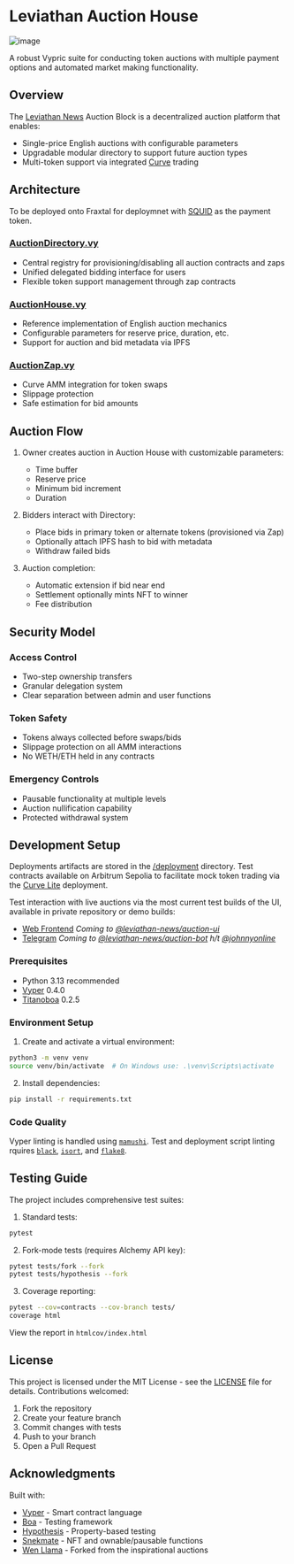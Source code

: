 # Leviathan Auction House
![image](https://github.com/user-attachments/assets/de0c8fbb-cf0f-4e82-97cf-7fee9917adc4)

A robust Vypric suite for conducting token auctions with multiple payment options and automated market making functionality.

## Overview

The [Leviathan News](https://leviathannews.xyz/) Auction Block is a decentralized auction platform that enables:
- Single-price English auctions with configurable parameters
- Upgradable modular directory to support future auction types
- Multi-token support via integrated [Curve](https://github.com/curvefi/) trading

## Architecture

To be deployed onto Fraxtal for deploymnet with [SQUID](https://fraxscan.com/token/0x6e58089d8e8f664823d26454f49a5a0f2ff697fe) as the payment token.

### [AuctionDirectory.vy](contracts/AuctionDirectory.vy)

* Central registry for provisioning/disabling all auction contracts and zaps
* Unified delegated bidding interface for users
* Flexible token support management through zap contracts

### [AuctionHouse.vy](contracts/AuctionHouse.vy)

* Reference implementation of English auction mechanics
* Configurable parameters for reserve price, duration, etc.
* Support for auction and bid metadata via IPFS

### [AuctionZap.vy](contracts/AuctionZap.vy)

* Curve AMM integration for token swaps
* Slippage protection
* Safe estimation for bid amounts

## Auction Flow

1. Owner creates auction in Auction House with customizable parameters:
   - Time buffer
   - Reserve price
   - Minimum bid increment
   - Duration

2. Bidders interact with Directory:
   - Place bids in primary token or alternate tokens (provisioned via Zap)
   - Optionally attach IPFS hash to bid with metadata
   - Withdraw failed bids

3. Auction completion:
   - Automatic extension if bid near end
   - Settlement optionally mints NFT to winner
   - Fee distribution

## Security Model

### Access Control

- Two-step ownership transfers
- Granular delegation system
- Clear separation between admin and user functions

### Token Safety

- Tokens always collected before swaps/bids
- Slippage protection on all AMM interactions
- No WETH/ETH held in any contracts

### Emergency Controls

- Pausable functionality at multiple levels
- Auction nullification capability
- Protected withdrawal system

## Development Setup

Deployments artifacts are stored in the [/deployment](/deployment) directory.  Test contracts available on Arbitrum Sepolia to facilitate mock token trading via the [Curve Lite](https://github.com/curvefi/curve-core) deployment.

Test interaction with live auctions via the most current test builds of the UI, available in private repository or demo builds:

- [Web Frontend](https://auction.leviathannews.xyz/auction) *Coming to [@leviathan-news/auction-ui](https://github.com/leviathan-news/auction-ui)*
- [Telegram](https://t.me/AuctionBlockDevChat) *Coming to [@leviathan-news/auction-bot](https://github.com/leviathan-news/auction-bot) h/t [@johnnyonline](https://github.com/johnnyonline)*

### Prerequisites

- Python 3.13 recommended
- [Vyper](https://docs.vyperlang.org/en/stable/installing-vyper.html) 0.4.0
- [Titanoboa](https://titanoboa.readthedocs.io/) 0.2.5

### Environment Setup

1. Create and activate a virtual environment:
```bash
python3 -m venv venv
source venv/bin/activate  # On Windows use: .\venv\Scripts\activate
```

2. Install dependencies:
```bash
pip install -r requirements.txt
```

### Code Quality

Vyper linting is handled using [`mamushi`](https://github.com/benber86/mamushi).  Test and deployment script linting rquires [`black`](https://github.com/psf/black), [`isort`](https://github.com/PyCQA/isort), and [`flake8`](https://github.com/PyCQA/flake8).

## Testing Guide

The project includes comprehensive test suites:

1. Standard tests:
```bash
pytest
```

2. Fork-mode tests (requires Alchemy API key):
```bash
pytest tests/fork --fork
pytest tests/hypothesis --fork
```

3. Coverage reporting:
```bash
pytest --cov=contracts --cov-branch tests/
coverage html
```

View the report in `htmlcov/index.html`

## License

This project is licensed under the MIT License - see the [LICENSE](LICENSE) file for details.  Contributions welcomed:

1. Fork the repository
2. Create your feature branch
3. Commit changes with tests
4. Push to your branch
5. Open a Pull Request

## Acknowledgments

Built with:
- [Vyper](https://github.com/vyperlang/) - Smart contract language
- [Boa](https://github.com/vyperlang/titanoboa) - Testing framework
- [Hypothesis](https://hypothesis.works/) - Property-based testing
- [Snekmate](https://github.com/pcaversaccio/snekmate) - NFT and ownable/pausable functions
- [Wen Llama](https://github.com/wen-llama/thellamas) - Forked from the inspirational auctions
